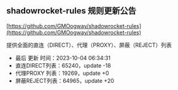## shadowrocket-rules 规则更新公告

[https://github.com/GMOogway/shadowrocket-rules](https://github.com/GMOogway/shadowrocket-rules)

提供全面的直连（DIRECT）、代理（PROXY）、屏蔽（REJECT）列表
- 最后 更新 时间：2023-10-04 06:34:31
- 直连DIRECT列表：65240，update -18
- 代理PROXY 列表：19269，update +0
- 屏蔽REJECT列表：64965，update +20